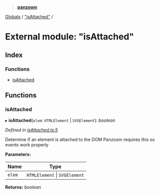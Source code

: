 > **[panzoom](../README.md)**

[Globals](../globals.md) / ["isAttached"](_isattached_.md) /

# External module: "isAttached"

## Index

### Functions

* [isAttached](_isattached_.md#isattached)

## Functions

###  isAttached

▸ **isAttached**(`elem`: `HTMLElement` | `SVGElement`): *boolean*

*Defined in [isAttached.ts:5](https://github.com/timmywil/panzoom/blob/2260b94/src/isAttached.ts#L5)*

Determine if an element is attached to the DOM
Panzoom requires this so events work properly

**Parameters:**

Name | Type |
------ | ------ |
`elem` | `HTMLElement` \| `SVGElement` |

**Returns:** *boolean*